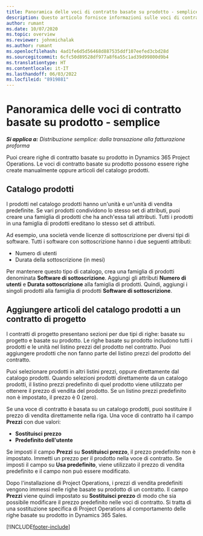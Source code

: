 ```yaml
---
title: Panoramica delle voci di contratto basate su prodotto - semplice
description: Questo articolo fornisce informazioni sulle voci di contratto basate su prodotto.
author: rumant
ms.date: 10/07/2020
ms.topic: overview
ms.reviewer: johnmichalak
ms.author: rumant
ms.openlocfilehash: 4ad1fe6d5d56468d887535ddf107eefed3cbd28d
ms.sourcegitcommit: 6cfc50d89528df977a8f6a55c1ad39d99800d9b4
ms.translationtype: HT
ms.contentlocale: it-IT
ms.lasthandoff: 06/03/2022
ms.locfileid: "8919881"
---
```

# <a name="product-based-contract-lines-overview---lite"></a>Panoramica delle voci di contratto basate su prodotto - semplice

_**Si applica a:** Distribuzione semplice: dalla transazione alla fatturazione proforma_

Puoi creare righe di contratto basate su prodotto in Dynamics 365 Project Operations. Le voci di contratto basate su prodotto possono essere righe create manualmente oppure articoli del catalogo prodotti.

## <a name="product-catalog"></a>Catalogo prodotti

I prodotti nel catalogo prodotti hanno un'unità e un'unità di vendita predefinite. Se vari prodotti condividono lo stesso set di attributi, puoi creare una famiglia di prodotti che ha anch'essa tali attributi. Tutti i prodotti in una famiglia di prodotti ereditano lo stesso set di attributi.

Ad esempio, una società vende licenze di sottoscrizione per diversi tipi di software. Tutti i software con sottoscrizione hanno i due seguenti attributi:

- Numero di utenti
- Durata della sottoscrizione (in mesi)

Per mantenere questo tipo di catalogo, crea una famiglia di prodotti denominata **Software di sottoscrizione**. Aggiungi gli attributi **Numero di utenti** e **Durata sottoscrizione** alla famiglia di prodotti. Quindi, aggiungi i singoli prodotti alla famiglia di prodotti **Software di sottoscrizione**.

## <a name="add-product-catalog-items-to-a-project-contract"></a>Aggiungere articoli del catalogo prodotti a un contratto di progetto

I contratti di progetto presentano sezioni per due tipi di righe: basate su progetto e basate su prodotto. Le righe basate su prodotto includono tutti i prodotti e le unità nel listino prezzi del prodotto nel contratto. Puoi aggiungere prodotti che non fanno parte del listino prezzi del prodotto del contratto.

Puoi selezionare prodotti in altri listini prezzi, oppure direttamente dal catalogo prodotti. Quando selezioni prodotti direttamente da un catalogo prodotti, il listino prezzi predefinito di quel prodotto viene utilizzato per ottenere il prezzo di vendita del prodotto. Se un listino prezzi predefinito non è impostato, il prezzo è 0 (zero).

Se una voce di contratto è basata su un catalogo prodotti, puoi sostituire il prezzo di vendita direttamente nella riga. Una voce di contratto ha il campo **Prezzi** con due valori:

- **Sostituisci prezzo**
- **Predefinito dell'utente**

Se imposti il campo **Prezzi** su **Sostituisci prezzo**, il prezzo predefinito non è impostato. Immetti un prezzo per il prodotto nella voce di contratto. Se imposti il campo su **Usa predefinito**, viene utilizzato il prezzo di vendita predefinito e il campo non può essere modificato.

Dopo l'installazione di Project Operations, i prezzi di vendita predefiniti vengono immessi nelle righe basate su prodotto di un contratto. Il campo **Prezzi** viene quindi impostato su **Sostituisci prezzo** di modo che sia possibile modificare il prezzo predefinito nelle voci di contratto. Si tratta di una sostituzione specifica di Project Operations al comportamento delle righe basate su prodotto in Dynamics 365 Sales.


[!INCLUDE[footer-include](../../includes/footer-banner.md)]